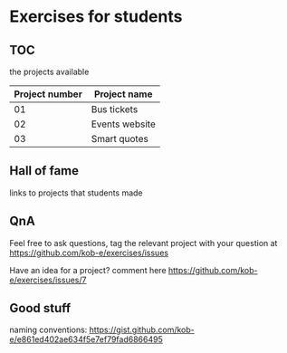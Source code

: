 # Exercises for students

## TOC
the projects available

| Project number | Project name    |
| -------------  | -------------   |
| 01             | Bus tickets     |
| 02             | Events website  |
| 03             | Smart quotes |

## Hall of fame
links to projects that students made

## QnA
Feel free to ask questions, tag the relevant project with your question at https://github.com/kob-e/exercises/issues

Have an idea for a project? comment here https://github.com/kob-e/exercises/issues/7

## Good stuff
naming conventions: https://gist.github.com/kob-e/e861ed402ae634f5e7ef79fad6866495
